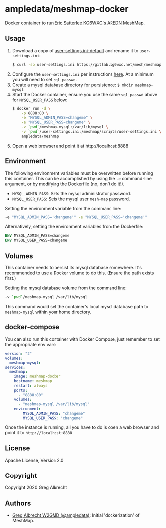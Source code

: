 # ampledata/meshmap-docker

Docker container to run [Eric Satterlee KG6WXC's AREDN MeshMap](https://gitlab.kg6wxc.net/mesh/meshmap/tree/master).

## Usage

1. Download a copy of [user-settings.ini-default](https://gitlab.kg6wxc.net/mesh/meshmap/blob/master/scripts/user-settings.ini-default) and rename it to `user-settings.ini`:
    ```bash
    $ curl -so user-settings.ini https://gitlab.kg6wxc.net/mesh/meshmap/raw/master/scripts/user-settings.ini-default
   ```
2. Configure the `user-settings.ini` per instructions [here](https://gitlab.kg6wxc.net/mesh/meshmap/blob/master/scripts/user-settings.ini-default).
    At a minimum you will need to set `sql_passwd`.
3. Create a mysql database directory for persistence: `$ mkdir meshmap-mysql`
4. Start the Docker container, ensure you use the same `sql_passwd` above for `MYSQL_USER_PASS` below:
    ```bash
    $ docker run -d \
        -p 8888:80 \
        -e "MYSQL_ADMIN_PASS=changeme" \
        -e "MYSQL_USER_PASS=changeme" \
        -v `pwd`/meshmap-mysql:/var/lib/mysql \
        -v `pwd`/user-settings.ini:/meshmap/scripts/user-settings.ini \
        ampledata/meshmap
    ```
5. Open a web browser and point it at http://localhost:8888

## Environment

The following environment variables must be overwritten before running this container. This can be accomplished by 
using the `-e` command-line argument, or by modifying the Dockerfile (no, don't do it!).

* `MYSQL_ADMIN_PASS`: Sets the mysql administrator password.
* `MYSQL_USER_PASS`: Sets the mysql user `mesh-map` password.

Setting the environment variable from the command line:
```bash
-e "MYSQL_ADMIN_PASS='changeme'" -e "MYSQL_USER_PASS='changeme'"
```

Alternatively, setting the environment variables from the Dockerfile:
```dockerfile
ENV MYSQL_ADMIN_PASS=changeme
ENV MYSQL_USER_PASS=changeme
```

## Volumes

This container needs to persist its mysql database somewhere. It's recommended to use a Docker volume to do this. 
(Ensure the path exists first.)

Setting the mysql database volume from the command line:
```bash
-v `pwd`/meshmap-mysql:/var/lib/mysql
```
This command would set the container's local mysql database path to `meshmap-mysql` within your home directory.

## docker-compose

You can also run this container with Docker Compose, just remember to set the appropriate env vars:
```yaml
version: "2"
volumes:
  meshmap-mysql:
services:
  meshmap:
    image: meshmap-docker
    hostname: meshmap
    restart: always
    ports:
      - "8888:80"
    volumes:
      - "meshmap-mysql:/var/lib/mysql"
    environment:
        MYSQL_ADMIN_PASS: "changeme"
        MYSQL_USER_PASS: "changeme"
```

Once the instance is running, all you have to do is open a web browser and point it to `http://localhost:8888`

## License

Apache License, Version 2.0

## Copyright

Copyright 2020 Greg Albrecht

## Authors

- [Greg Albrecht W2GMD (@ampledata)](https://github.com/ampledata): Initial 'dockerization' of MeshMap.
